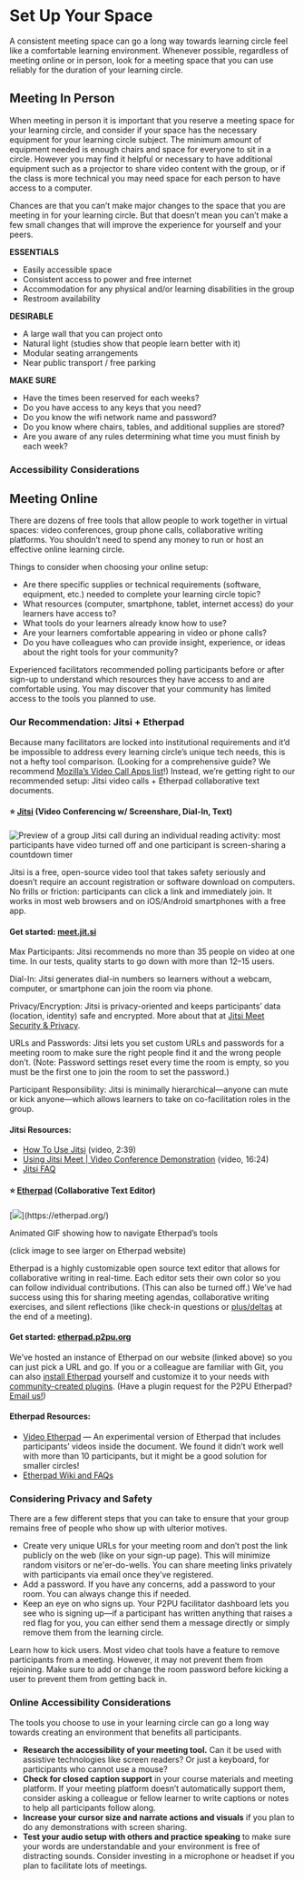 # Set Up Your Space

A consistent meeting space can go a long way towards learning circle feel like a comfortable learning environment. Whenever possible, regardless of meeting online or in person, look for a meeting space that you can use reliably for the duration of your learning circle. 

## Meeting In Person

When meeting in person it is important that you reserve a meeting space for your learning circle, and consider if your space has the necessary equipment for your learning circle subject. The minimum amount of equipment needed is enough chairs and space for everyone to sit in a circle. However you may find it helpful or necessary to have additional equipment such as a projector to share video content with the group, or if the class is more technical you may need space for each person to have access to a computer.

Chances are that you can’t make major changes to the space that you are meeting in for your learning circle. But that doesn’t mean you can’t make a few small changes that will improve the experience for yourself and your peers.

**ESSENTIALS**

* Easily accessible space
* Consistent access to power and free internet
* Accommodation for any physical and/or learning disabilities in the group
* Restroom availability

**DESIRABLE**

* A large wall that you can project onto
* Natural light \(studies show that people learn better with it\)
* Modular seating arrangements
* Near public transport / free parking

**MAKE SURE**

* Have the times been reserved for each weeks?
* Do you have access to any keys that you need?
* Do you know the wifi network name and password?
* Do you know where chairs, tables, and additional supplies are stored?
* Are you aware of any rules determining what time you must finish by each week?

### Accessibility Considerations

## Meeting Online

There are dozens of free tools that allow people to work together in virtual spaces: video conferences, group phone calls, collaborative writing platforms. You shouldn’t need to spend any money to run or host an effective online learning circle.

Things to consider when choosing your online setup:

* Are there specific supplies or technical requirements \(software, equipment, etc.\) needed to complete your learning circle topic? 
* What resources \(computer, smartphone, tablet, internet access\) do your learners have access to? 
* What tools do your learners already know how to use?
* Are your learners comfortable appearing in video or phone calls?
* Do you have colleagues who can provide insight, experience, or ideas about the right tools for your community?

Experienced facilitators recommended polling participants before or after sign-up to understand which resources they have access to and are comfortable using. You may discover that your community has limited access to the tools you planned to use.

### **Our Recommendation: Jitsi + Etherpad**

Because many facilitators are locked into institutional requirements and it’d be impossible to address every learning circle’s unique tech needs, this is not a hefty tool comparison. \(Looking for a comprehensive guide? We recommend [Mozilla’s Video Call Apps list](https://foundation.mozilla.org/en/privacynotincluded/categories/video-call-apps/)!\) Instead, we’re getting right to our recommended setup: Jitsi video calls + Etherpad collaborative text documents.

#### **⭐** [**Jitsi**](https://meet.jit.si/) **\(Video Conferencing w/ Screenshare, Dial-In, Text\)**

![Preview of a group Jitsi call during an individual reading activity: most participants have video turned off and one participant is screen-sharing a countdown timer](https://lh5.googleusercontent.com/CP8yTAy6Q4e-j3eJdL_XXYQvCCRie2iQ9EwMiS64j898aBL7mi8Y9W7iadTCrLoBqtLn9Az__j5Jy8YeophAhERa-nM1U2RAOPdD870vcSmTnzcJ335-mCgz1ggoExAEsr3Fki_E)

Jitsi is a free, open-source video tool that takes safety seriously and doesn’t require an account registration or software download on computers. No frills or friction: participants can click a link and immediately join. It works in most web browsers and on iOS/Android smartphones with a free app. 

#### Get started: [meet.jit.si](https://meet.jit.si/)

Max Participants: Jitsi recommends no more than 35 people on video at one time. In our tests, quality starts to go down with more than 12–15 users. 

Dial-In: Jitsi generates dial-in numbers so learners without a webcam, computer, or smartphone can join the room via phone.

Privacy/Encryption: Jitsi is privacy-oriented and keeps participants’ data \(location, identity\) safe and encrypted. More about that at [Jitsi Meet Security & Privacy](https://jitsi.org/security/).

URLs and Passwords: Jitsi lets you set custom URLs and passwords for a meeting room to make sure the right people find it and the wrong people don’t. \(Note: Password settings reset every time the room is empty, so you must be the first one to join the room to set the password.\)

Participant Responsibility: Jitsi is minimally hierarchical—anyone can mute or kick anyone—which allows learners to take on co-facilitation roles in the group.

#### Jitsi Resources: 

* [How To Use Jitsi](https://www.youtube.com/watch?v=e-31LT0zQK4) \(video, 2:39\)
* [Using Jitsi Meet \| Video Conference Demonstration](https://www.youtube.com/watch?v=3Iwiwq7eofE&list=RDCMUCx-ljiKQcLSd8_4AFi_yaIw&start_radio=1&t=23) \(video, 16:24\)
* [Jitsi FAQ](https://jitsi.org/user-faq/)

#### ⭐ [Etherpad](https://etherpad.org/) \(Collaborative Text Editor\)

[![](https://lh3.googleusercontent.com/u7c0p3yLCk2K9gSDlUWGJr2dUdr7tx-Qfeo2XaZtC2IeDGTjuzKVvG9PR8fUkPTJP3hWcD_px0iVZDkQSfjXzeUwniBosqZ0PBVkKAukVVO-bFTbLEFny5fiecEtGz6zNTHM63u_)](https://etherpad.org/)

Animated GIF showing how to navigate Etherpad’s tools

\(click image to see larger on Etherpad website\)  


Etherpad is a highly customizable open source text editor that allows for collaborative writing in real-time. Each editor sets their own color so you can follow individual contributions. \(This can also be turned off.\) We’ve had success using this for sharing meeting agendas, collaborative writing exercises, and silent reflections \(like check-in questions or [plus/deltas](https://docs.google.com/document/d/1l5Y96YTPbXay1iDgKiFoD-uA2AixvJNt3a380L0yOWc/edit#heading=h.ikjjxp4uht5f) at the end of a meeting\).

#### Get started: [etherpad.p2pu.org](https://etherpad.p2pu.org/)

We’ve hosted an instance of Etherpad on our website \(linked above\) so you can just pick a URL and go. If you or a colleague are familiar with Git, you can also [install Etherpad](https://github.com/ether/etherpad-lite#installation) yourself and customize it to your needs with [community-created plugins](https://static.etherpad.org/index.html). \(Have a plugin request for the P2PU Etherpad? [Email us!](mailto:thepeople@p2pu.org)\)

#### Etherpad Resources:

* [Video Etherpad](https://video.etherpad.com/) — An experimental version of Etherpad that includes participants’ videos inside the document. We found it didn’t work well with more than 10 participants, but it might be a good solution for smaller circles!
* [Etherpad Wiki and FAQs](https://github.com/ether/etherpad-lite/wiki)

### Considering Privacy and Safety

There are a few different steps that you can take to ensure that your group remains free of people who show up with ulterior motives. 

* Create very unique URLs for your meeting room and don’t post the link publicly on the web \(like on your sign-up page\). This will minimize random visitors or ne'er-do-wells. You can share meeting links privately with participants via email once they’ve registered. 
* Add a password. If you have any concerns, add a password to your room. You can always change this if needed. 
* Keep an eye on who signs up. Your P2PU facilitator dashboard lets you see who is signing up—if a participant has written anything that raises a red flag for you, you can either send them a message directly or simply remove them from the learning circle. 

Learn how to kick users. Most video chat tools have a feature to remove participants from a meeting. However, it may not prevent them from rejoining. Make sure to add or change the room password before kicking a user to prevent them from getting back in.

### Online Accessibility Considerations

The tools you choose to use in your learning circle can go a long way towards creating an environment that benefits all participants. 

* **Research the accessibility of your meeting tool.** Can it be used with assistive technologies like screen readers? Or just a keyboard, for participants who cannot use a mouse?
* **Check for closed caption support** in your course materials and meeting platform. If your meeting platform doesn’t automatically support them, consider asking a colleague or fellow learner to write captions or notes to help all participants follow along.
* **Increase your cursor size and narrate actions and visuals** if you plan to do any demonstrations with screen sharing. 
* **Test your audio setup with others and practice speaking** to make sure your words are understandable and your environment is free of distracting sounds. Consider investing in a microphone or headset if you plan to facilitate lots of meetings.

